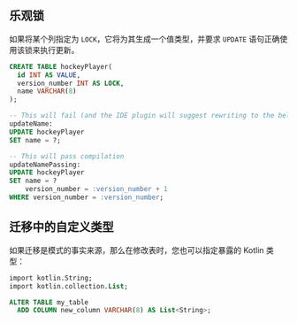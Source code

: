 ## 乐观锁

如果将某个列指定为 `LOCK`，它将为其生成一个值类型，并要求 `UPDATE` 语句正确使用该锁来执行更新。

```sql
CREATE TABLE hockeyPlayer(
  id INT AS VALUE,
  version_number INT AS LOCK,
  name VARCHAR(8)
);

-- This will fail (and the IDE plugin will suggest rewriting to the below)
updateName:
UPDATE hockeyPlayer
SET name = ?;

-- This will pass compilation
updateNamePassing:
UPDATE hockeyPlayer
SET name = ?
    version_number = :version_number + 1
WHERE version_number = :version_number;
```

## 迁移中的自定义类型

如果迁移是模式的事实来源，那么在修改表时，您也可以指定暴露的 Kotlin 类型：

```sql
import kotlin.String;
import kotlin.collection.List;

ALTER TABLE my_table
  ADD COLUMN new_column VARCHAR(8) AS List<String>;
